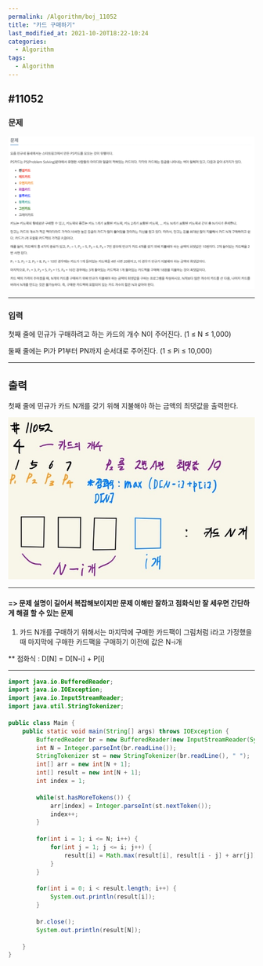 ```yaml
---
permalink: /Algorithm/boj_11052
title: "카드 구매하기"
last_modified_at: 2021-10-20T18:22-10:24
categories:
  - Algorithm
tags:
  - Algorithm
---
```


## #11052

### 문제

![11052-question](/assets/image/algo/11052-question.png)

---

### 입력

첫째 줄에 민규가 구매하려고 하는 카드의 개수 N이 주어진다. (1 ≤ N ≤ 1,000)

둘째 줄에는 Pi가 P1부터 PN까지 순서대로 주어진다. (1 ≤ Pi ≤ 10,000)

---

## 출력

첫째 줄에 민규가 카드 N개를 갖기 위해 지불해야 하는 금액의 최댓값을 출력한다.

![11052](/assets/image/algo/11052.jpg)

---

#### => 문제 설명이 길어서 복잡해보이지만 문제 이해만 잘하고 점화식만 잘 세우면 간단하게 해결 할 수 있는 문제

1. 카드 N개를 구매하기 위해서는 마지막에 구매한 카드팩이 그림처럼 i라고 가정했을때 마지막에 구매한 카드팩을 구매하기 이전에 값은 N-i개

\*\* 점화식 : D[N] = D[N-i] + P[i]

---

```java
import java.io.BufferedReader;
import java.io.IOException;
import java.io.InputStreamReader;
import java.util.StringTokenizer;

public class Main {
    public static void main(String[] args) throws IOException {
        BufferedReader br = new BufferedReader(new InputStreamReader(System.in));
        int N = Integer.parseInt(br.readLine());
        StringTokenizer st = new StringTokenizer(br.readLine(), " ");
        int[] arr = new int[N + 1];
        int[] result = new int[N + 1];
        int index = 1;

        while(st.hasMoreTokens()) {
            arr[index] = Integer.parseInt(st.nextToken());
            index++;
        }

        for(int i = 1; i <= N; i++) {
            for(int j = 1; j <= i; j++) {
                result[i] = Math.max(result[i], result[i - j] + arr[j]);
            }
        }

        for(int i = 0; i < result.length; i++) {
            System.out.println(result[i]);
        }

        br.close();
        System.out.println(result[N]);

    }
}
```
